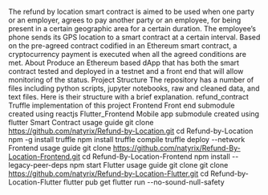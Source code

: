 The refund by location smart contract is aimed to be used when one party or an employer, agrees to pay another party or an employee, for being present in a certain geographic area for a certain duration. The employee’s phone sends its GPS location to a smart contract at a certain interval. Based on the pre-agreed contract codified in an Ethereum smart contract, a cryptocurrency payment is executed when all the agreed conditions are met.
About
Produce an Ethereum based dApp that has both the smart contract tested and deployed in a testnet and a front end that will allow monitoring of the status.
Project Structure
The repository has a number of files including python scripts, jupyter notebooks, raw and cleaned data, and text files. Here is their structure with a brief explanation.
refund_contract
Truffle implementation of this project
Frontend
Front end submodule created using reactjs
Flutter_Frontend
Mobile app submodule created using flutter
Smart Contract usage guide
git clone https://github.com/natyrix/Refund-by-Location.git
cd Refund-by-Location
npm -g install truffle
npm install
truffle compile
truffle deploy --network <Desired network>
Frontend usage guide
git clone https://github.com/natyrix/Refund-By-Location-Frontend.git
cd Refund-By-Location-Frontend
npm install --legacy-peer-deps
npm start
Flutter usage guide
git clone git clone https://github.com/natyrix/Refund-by-Location-Flutter.git
cd Refund-by-Location-Flutter
flutter pub get
flutter run --no-sound-null-safety
